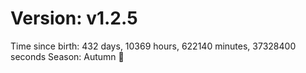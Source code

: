 # Version: v1.2.5
Time since birth: 432 days, 10369 hours, 622140 minutes, 37328400 seconds
Season: Autumn 🍁
